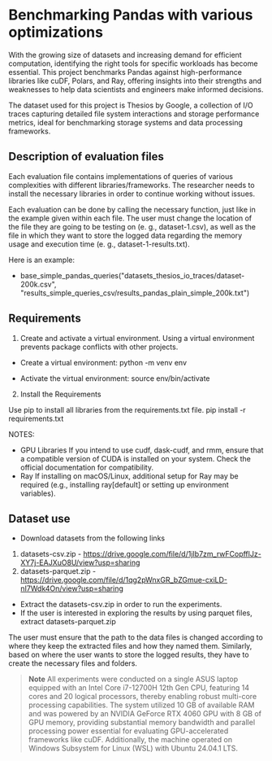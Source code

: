 # Benchmarking Pandas with various optimizations

With the growing size of datasets and increasing demand for efficient computation, identifying the right tools for specific workloads has become essential. This project benchmarks Pandas against high-performance libraries like cuDF, Polars, and Ray, offering insights into their strengths and weaknesses to help data scientists and engineers make informed decisions.

The dataset used for this project is Thesios by Google, a collection of I/O traces capturing detailed file system interactions and storage performance metrics, ideal for benchmarking storage systems and data processing frameworks.

## Description of evaluation files

Each evaluation file contains implementations of queries of various complexities with different libraries/frameworks. The researcher needs to install the necessary libraries in order to continue working without issues.

Each evaluation can be done by calling the necessary function, just like in the example given within each file. The user must change the location of the file they are going to be testing on (e. g., dataset-1.csv), as well as the file in which they want to store the logged data regarding the memory usage and execution time (e. g., dataset-1-results.txt).

Here is an example:
- base_simple_pandas_queries("datasets_thesios_io_traces/dataset-200k.csv", "results_simple_queries_csv/results_pandas_plain_simple_200k.txt")

## Requirements

1. Create and activate a virtual environment. Using a virtual environment prevents package conflicts with other projects.
   
- Create a virtual environment:
python -m venv env

- Activate the virtual environment:
source env/bin/activate


2. Install the Requirements
   
Use pip to install all libraries from the requirements.txt file.
pip install -r requirements.txt

NOTES:
- GPU Libraries
If you intend to use cudf, dask-cudf, and rmm, ensure that a compatible version of CUDA is installed on your system. Check the official documentation for compatibility.
- Ray
If installing on macOS/Linux, additional setup for Ray may be required (e.g., installing ray[default] or setting up environment variables).


## Dataset use

- Download datasets from the following links

1. datasets-csv.zip - https://drive.google.com/file/d/1jIb7zm_rwFCopfflJz-XY7j-EAJXuO8U/view?usp=sharing
2. datasets-parquet.zip - https://drive.google.com/file/d/1qg2pWnxGR_bZGmue-cxiLD-nI7Wdk4On/view?usp=sharing

- Extract the datasets-csv.zip in order to run the experiments.
- If the user is interested in exploring the results by using parquet files, extract datasets-parquet.zip

The user must ensure that the path to the data files is changed according to where they keep the extracted files and how they named them. Similarly, based on where the user wants to store the logged results, they have to create the necessary files and folders.



> **Note**
> All experiments were conducted on a single ASUS laptop equipped with an Intel Core i7-12700H 12th Gen CPU, featuring 14 cores and 20 logical processors, thereby enabling robust multi-core processing capabilities. The system utilized 10 GB of available RAM and was powered by an NVIDIA GeForce RTX 4060 GPU with 8 GB of GPU memory, providing substantial memory bandwidth and parallel processing power essential for evaluating GPU-accelerated frameworks like cuDF. Additionally, the machine operated on Windows Subsystem for Linux (WSL) with Ubuntu 24.04.1 LTS.
